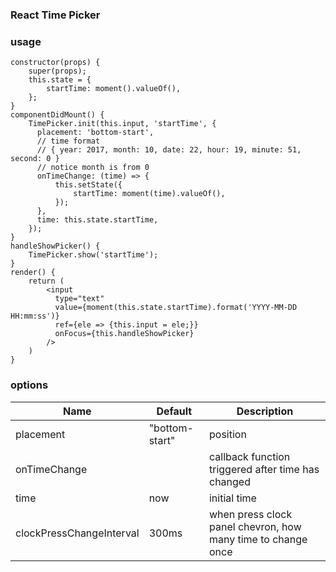 ### React Time Picker

### usage
```
constructor(props) {
    super(props);
    this.state = {
        startTime: moment().valueOf(),
    };
}
componentDidMount() {
    TimePicker.init(this.input, 'startTime', {
      placement: 'bottom-start',
      // time format
      // { year: 2017, month: 10, date: 22, hour: 19, minute: 51, second: 0 }
      // notice month is from 0
      onTimeChange: (time) => {
          this.setState({
              startTime: moment(time).valueOf(),
          });
      },
      time: this.state.startTime,
    });
}
handleShowPicker() {
    TimePicker.show('startTime');
}
render() {
    return (
        <input
          type="text"
          value={moment(this.state.startTime).format('YYYY-MM-DD HH:mm:ss')}
          ref={ele => {this.input = ele;}}
          onFocus={this.handleShowPicker}
        />
    )
}
```
### options
| Name |Default | Description
---|---|---
 placement | "bottom-start" | position
 onTimeChange | | callback function triggered after time has changed
 time | now | initial time
 clockPressChangeInterval | 300ms | when press clock panel chevron, how many time to change once  